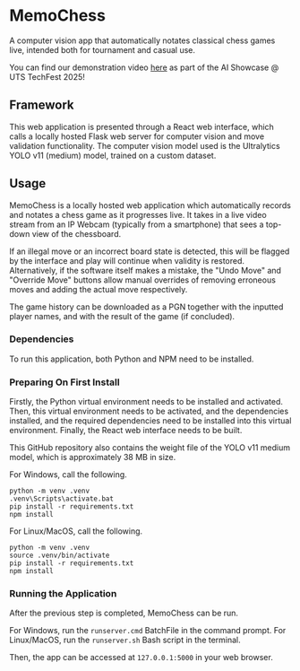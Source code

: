 # MemoChess
A computer vision app that automatically notates classical chess games live, intended both for tournament and casual use.

You can find our demonstration video [here](https://www.youtube.com/watch?v=KFnfgNVz7bw)
as part of the AI Showcase @ UTS TechFest 2025!

## Framework
This web application is presented through a React web interface,
which calls a locally hosted Flask web server for computer vision and move validation functionality.
The computer vision model used is the Ultralytics YOLO v11 (medium) model,
trained on a custom dataset.

## Usage
MemoChess is a locally hosted web application which automatically records and notates
a chess game as it progresses live.
It takes in a live video stream from an IP Webcam (typically from a smartphone)
that sees a top-down view of the chessboard.

If an illegal move or an incorrect board state is detected,
this will be flagged by the interface and play will continue when validity is restored.
Alternatively, if the software itself makes a mistake,
the "Undo Move" and "Override Move" buttons
allow manual overrides of removing erroneous moves and adding the actual move respectively.

The game history can be downloaded as a PGN together with the inputted player names,
and with the result of the game (if concluded).

### Dependencies
To run this application, both Python and NPM need to be installed.

### Preparing On First Install
Firstly, the Python virtual environment needs to be installed and activated.
Then, this virtual environment needs to be activated, and the dependencies installed,
and the required dependencies need to be installed into this virtual environment.
Finally, the React web interface needs to be built.

This GitHub repository also contains the weight file of the YOLO v11 medium model,
which is approximately 38 MB in size.

For Windows, call the following.
```
python -m venv .venv
.venv\Scripts\activate.bat
pip install -r requirements.txt
npm install
```

For Linux/MacOS, call the following.
```
python -m venv .venv
source .venv/bin/activate
pip install -r requirements.txt
npm install
```

### Running the Application
After the previous step is completed, MemoChess can be run.

For Windows, run the `runserver.cmd` BatchFile in the command prompt.
For Linux/MacOS, run the `runserver.sh` Bash script in the terminal.

Then, the app can be accessed at `127.0.0.1:5000` in your web browser.
